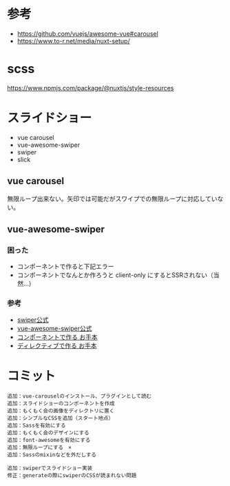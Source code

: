 # 参考

- https://github.com/vuejs/awesome-vue#carousel
- https://www.to-r.net/media/nuxt-setup/

# scss

https://www.npmjs.com/package/@nuxtjs/style-resources

# スライドショー

- vue carousel
- vue-awesome-swiper
- swiper
- slick

## vue carousel

無限ループ出来ない。矢印では可能だがスワイプでの無限ループに対応していない。

## vue-awesome-swiper

### 困った

- コンポーネントで作ると下記エラー
- コンポーネントでなんとか作ろうと client-only にするとSSRされない（当然…）

### 参考

- [swiper公式](https://swiperjs.com/api/)
- [vue-awesome-swiper公式](https://www.npmjs.com/package/vue-awesome-swiper)
- [コンポーネントで作る お手本](https://qiita.com/nakanishi03/items/c12221be7645b84016c8)
- [ディレクティブで作る お手本](https://web-niar.com/blog/nuxt-js-vue-awesome-swiper/)

# コミット

```
追加：vue-carouselのインストール、プラグインとして読む
追加：スライドショーのコンポーネントを作成
追加：もくもく会の画像をディレクトリに置く
追加：シンプルなCSSを追加（スタート地点）
追加：Sassを有効にする
追加：もくもく会のデザインにする
追加：font-awesomeを有効にする
追加：無限ループにする　×
追加：Sassのmixinなどを外だしする

追加：swiperでスライドショー実装
修正：generateの際にswiperのCSSが読まれない問題


```